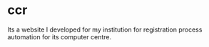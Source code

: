 ccr
===

Its a website I developed for my institution for registration process automation for its computer centre.
